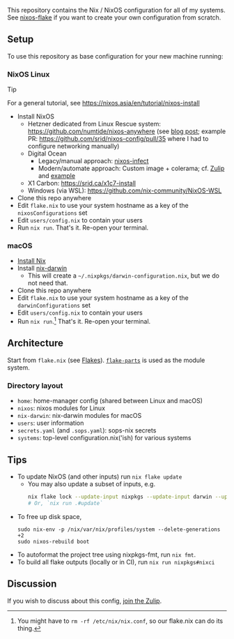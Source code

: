 This repository contains the Nix / NixOS configuration for all of my systems. See [nixos-flake](https://github.com/srid/nixos-flake) if you want to create your own configuration from scratch.

## Setup

To use this repository as base configuration for your new machine running:

### NixOS Linux

> [!TIP] 
> For a general tutorial, see https://nixos.asia/en/tutorial/nixos-install

- Install NixOS
  - Hetzner dedicated from Linux Rescue system: https://github.com/numtide/nixos-anywhere (see [blog post](https://galowicz.de/2023/04/05/single-command-server-bootstrap/); example PR: https://github.com/srid/nixos-config/pull/35 where I had to configure networking manually)
  - Digital Ocean
    - Legacy/manual approach: [nixos-infect](https://github.com/elitak/nixos-infect)
    - Modern/automate approach: Custom image + colerama; cf. [Zulip](https://nixos.zulipchat.com/#narrow/stream/413948-nixos/topic/Deploying.20to.20DigitalOcean) and [example](https://github.com/fpindia/fpindia-chat)
  - X1 Carbon: https://srid.ca/x1c7-install
  - Windows (via WSL): https://github.com/nix-community/NixOS-WSL
- Clone this repo anywhere
- Edit `flake.nix` to use your system hostname as a key of the `nixosConfigurations` set
- Edit `users/config.nix` to contain your users
- Run `nix run`. That's it. Re-open your terminal.

### macOS

- [Install Nix](https://haskell.flake.page/nix)
- Install [nix-darwin](https://github.com/LnL7/nix-darwin) 
    - This will create a `~/.nixpkgs/darwin-configuration.nix`, but we do not need that. 
- Clone this repo anywhere
- Edit `flake.nix` to use your system hostname as a key of the `darwinConfigurations` set
- Edit `users/config.nix` to contain your users
- Run `nix run`.[^cleanup] That's it. Re-open your terminal.

[^cleanup]: You might have to `rm -rf /etc/nix/nix.conf`, so our flake.nix can do its thing.

## Architecture

Start from `flake.nix` (see [Flakes](https://nixos.wiki/wiki/Flakes)). [`flake-parts`](https://flake.parts/) is used as the module system. 

### Directory layout 

- `home`: home-manager config (shared between Linux and macOS)
- `nixos`: nixos modules for Linux
- `nix-darwin`: nix-darwin modules for macOS
- `users`: user information
- `secrets.yaml` (and `.sops.yaml`):  sops-nix secrets
- `systems`: top-level configuration.nix('ish) for various systems

## Tips

- To update NixOS (and other inputs) run `nix flake update`
  - You may also update a subset of inputs, e.g.
      ```sh
      nix flake lock --update-input nixpkgs --update-input darwin --update-input home-manager
      # Or, `nix run .#update`
      ```
- To free up disk space,
    ```sh-session
    sudo nix-env -p /nix/var/nix/profiles/system --delete-generations +2
    sudo nixos-rebuild boot
    ```
- To autoformat the project tree using nixpkgs-fmt, run `nix fmt`.
- To build all flake outputs (locally or in CI), run `nix run nixpkgs#nixci`

## Discussion

If you wish to discuss about this config, [join the Zulip](https://nixos.zulipchat.com/login/?next=/).
